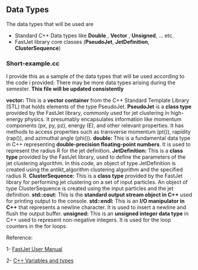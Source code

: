 ## Data Types 
The data types that will be used are 
- Standard C++ Data types like **Double** , **Vector** , **Unsigned**, ... etc. 
- FastJet library core classes (**PseudoJet**, **JetDefinition**, **ClusterSequence**)

### Short-example.cc
I provide this as a sample of the data types that will be used according to the code i provided. There may be more data types arising during the semester. 
**This file will be updated consistently**

**vector<PseudoJet>:** This is a **vector container** from the C++ Standard Template Library (STL) that holds elements of the type PseudoJet.
**PseudoJet** is a **class type** provided by the FastJet library, commonly used for jet clustering in high-energy physics.
It presumably encapsulates information like momentum components (px, py, pz), energy (E), and other relevant properties.
It has methods to access properties such as transverse momentum (pt()), rapidity (rap()), and azimuthal angle (phi()).
**double:** This is a fundamental data type in C++ representing **double-precision floating-point numbers**. It is used to represent the radius R for the jet definition.
**JetDefinition:** This is a **class type** provided by the FastJet library, used to define the parameters of the jet clustering algorithm. In this code, an object of type JetDefinition is created using the antikt_algorithm clustering algorithm and the specified radius R.
**ClusterSequence:** This is a **class type** provided by the FastJet library for performing jet clustering on a set of input particles. An object of type ClusterSequence is created using the input particles and the jet definition.
**std::cout:** This is the **standard output stream object in C++** used for printing output to the console.
**std::endl:** This is an **I/O manipulator in C++** that represents a newline character. It is used to insert a newline and flush the output buffer.
**unsigned:** This is an **unsigned integer data type** in C++ used to represent non-negative integers. It is used for the loop counters in the for loops.


Reference:

1- [FastJet User Manual](https://fastjet.fr/repo/fastjet-doc-3.4.2.pdf)

2- [C++ Variables and types](https://cplusplus.com/doc/tutorial/variables/)
